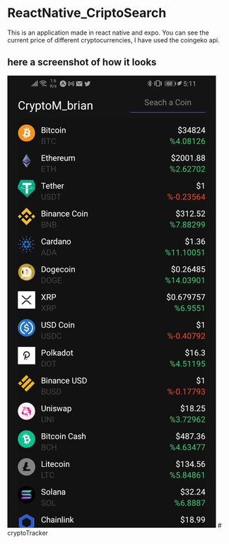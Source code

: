 # ReactNative_CriptoSearch
This is an application made in react native and expo. You can see the current price of different cryptocurrencies, I have used the coingeko api.
## here a screenshot of how it looks
![Screenshot](/img/img1.jpg?raw=true "here a screenshot of how it looks")
#   c r y p t o T r a c k e r 
 
 